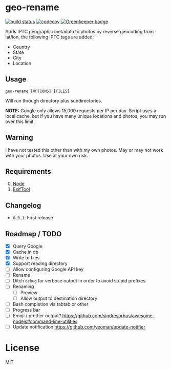 # geo-rename

[![build status](https://travis-ci.org/fortes/geo-rename.svg?branch=master)](https://travis-ci.org/fortes/geo-rename/) [![codecov](https://codecov.io/gh/fortes/geo-rename/branch/master/graph/badge.svg)](https://codecov.io/gh/fortes/geo-rename) [![Greenkeeper badge](https://badges.greenkeeper.io/fortes/geo-rename.svg)](https://greenkeeper.io/)

Adds IPTC geographic metadata to photos by reverse geocoding from lat/lon, the following IPTC tags are added:

* Country
* State
* City
* Location

## Usage

`geo-rename [OPTIONS] [FILES]`

Will run through directory plus subdirectories.

**NOTE:** Google only allows 15,000 requests per IP per day. Script uses a local cache, but if you have many unique locations and photos, you may run over this limit.

## Warning

I have not tested this other than with my own photos. May or may not work with your photos. Use at your own risk.

## Requirements

0. [Node](https://nodejs.org/)
1. [ExifTool](http://www.sno.phy.queensu.ca/~phil/exiftool/)

## Changelog

* `0.0.1`: First release`

## Roadmap / TODO

- [x] Query Google
- [x] Cache in db
- [x] Write to files
- [x] Support reading directory
- [ ] Allow configuring Google API key
- [ ] Rename
- [ ] Ditch `debug` for verbose output in order to avoid stupid prefixes
- [ ] Renaming
   - [ ] Preview
   - [ ] Allow output to destination directory
- [ ] Bash completion via tabtab or other
- [ ] Progress bar
- [ ] Emoji / prettier output? https://github.com/sindresorhus/awesome-nodejs#command-line-utilities
- [ ] Update notification https://github.com/yeoman/update-notifier

# License

MIT
